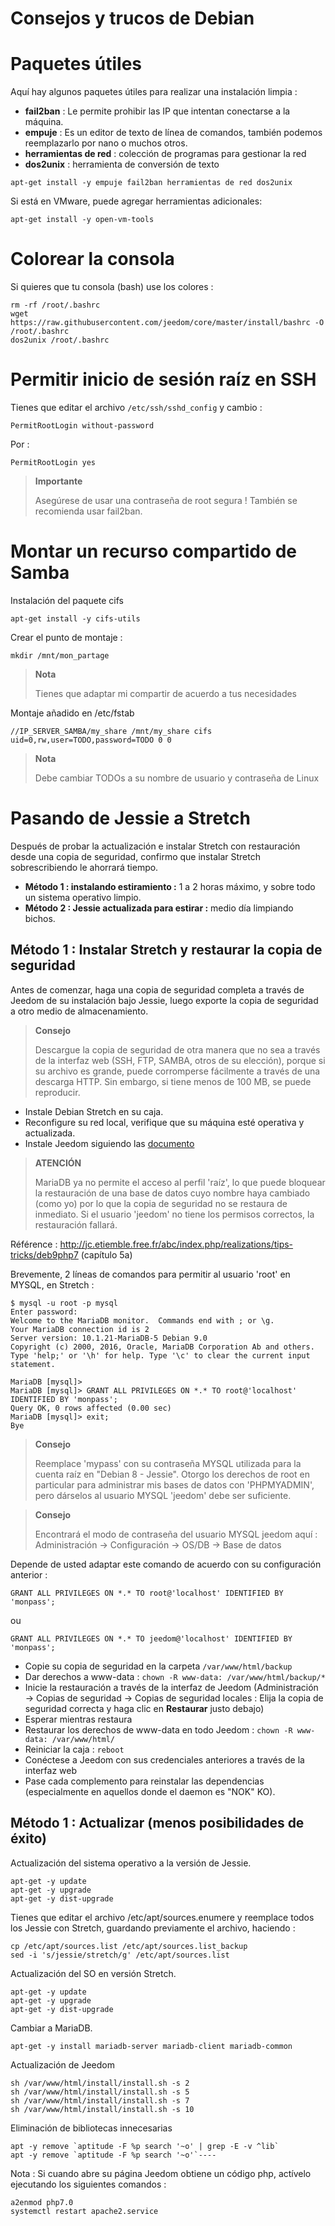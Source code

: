 # Consejos y trucos de Debian

# Paquetes útiles

Aquí hay algunos paquetes útiles para realizar una instalación limpia :

-   **fail2ban** : Le permite prohibir las IP que intentan conectarse a la máquina.
-   **empuje** : Es un editor de texto de línea de comandos, también podemos reemplazarlo por nano o muchos otros.
-   **herramientas de red** : colección de programas para gestionar la red
-   **dos2unix** : herramienta de conversión de texto

``apt-get install -y empuje fail2ban herramientas de red dos2unix``

Si está en VMware, puede agregar herramientas adicionales:

``apt-get install -y open-vm-tools``

# Colorear la consola

Si quieres que tu consola (bash) use los colores :

````
rm -rf /root/.bashrc
wget https://raw.githubusercontent.com/jeedom/core/master/install/bashrc -O /root/.bashrc
dos2unix /root/.bashrc
````

# Permitir inicio de sesión raíz en SSH

Tienes que editar el archivo ``/etc/ssh/sshd_config`` y cambio :

``PermitRootLogin without-password``

Por :

``PermitRootLogin yes``

> **Importante**
>
> Asegúrese de usar una contraseña de root segura ! También se recomienda usar fail2ban.

# Montar un recurso compartido de Samba

Instalación del paquete cifs

``apt-get install -y cifs-utils``

Crear el punto de montaje :

``mkdir /mnt/mon_partage``

> **Nota**
>
> Tienes que adaptar mi compartir de acuerdo a tus necesidades

Montaje añadido en /etc/fstab

    //IP_SERVER_SAMBA/my_share /mnt/my_share cifs uid=0,rw,user=TODO,password=TODO 0 0

> **Nota**
>
> Debe cambiar TODOs a su nombre de usuario y contraseña de Linux

# Pasando de Jessie a Stretch

Después de probar la actualización e instalar Stretch con restauración desde una copia de seguridad, confirmo que instalar Stretch sobrescribiendo le ahorrará tiempo.

-   **Método 1 : instalando estiramiento :** 1 a 2 horas máximo, y sobre todo un sistema operativo limpio.
-   **Método 2 : Jessie actualizada para estirar :** medio día limpiando bichos.

## Método 1 : Instalar Stretch y restaurar la copia de seguridad

Antes de comenzar, haga una copia de seguridad completa a través de Jeedom de su instalación bajo Jessie, luego exporte la copia de seguridad a otro medio de almacenamiento.

> **Consejo**
>
> Descargue la copia de seguridad de otra manera que no sea a través de la interfaz web (SSH, FTP, SAMBA, otros de su elección), porque si su archivo es grande, puede corromperse fácilmente a través de una descarga HTTP. Sin embargo, si tiene menos de 100 MB, se puede reproducir.

-   Instale Debian Stretch en su caja.
-   Reconfigure su red local, verifique que su máquina esté operativa y actualizada.
-   Instale Jeedom siguiendo las [documento](https://github.com/jeedom/documentation/blob/master/installation/es_ES/other.asciidoc)

>**ATENCIÓN**
>
>MariaDB ya no permite el acceso al perfil 'raíz', lo que puede bloquear la restauración de una base de datos cuyo nombre haya cambiado (como yo) por lo que la copia de seguridad no se restaura de inmediato. Si el usuario 'jeedom' no tiene los permisos correctos, la restauración fallará.

Référence : <http://jc.etiemble.free.fr/abc/index.php/realizations/tips-tricks/deb9php7> (capítulo 5a)

Brevemente, 2 líneas de comandos para permitir al usuario 'root' en MYSQL, en Stretch :

````
$ mysql -u root -p mysql
Enter password:
Welcome to the MariaDB monitor.  Commands end with ; or \g.
Your MariaDB connection id is 2
Server version: 10.1.21-MariaDB-5 Debian 9.0
Copyright (c) 2000, 2016, Oracle, MariaDB Corporation Ab and others.
Type 'help;' or '\h' for help. Type '\c' to clear the current input statement.

MariaDB [mysql]>
MariaDB [mysql]> GRANT ALL PRIVILEGES ON *.* TO root@'localhost' IDENTIFIED BY 'monpass';
Query OK, 0 rows affected (0.00 sec)
MariaDB [mysql]> exit;
Bye
````

> **Consejo**
>
> Reemplace 'mypass' con su contraseña MYSQL utilizada para la cuenta raíz en "Debian 8 - Jessie". Otorgo los derechos de root en particular para administrar mis bases de datos con 'PHPMYADMIN', pero dárselos al usuario MYSQL 'jeedom' debe ser suficiente.

> **Consejo**
>
> Encontrará el modo de contraseña del usuario MYSQL jeedom aquí : Administración → Configuración → OS/DB → Base de datos

Depende de usted adaptar este comando de acuerdo con su configuración anterior :

``GRANT ALL PRIVILEGES ON *.* TO root@'localhost' IDENTIFIED BY 'monpass';``

ou

``GRANT ALL PRIVILEGES ON *.* TO jeedom@'localhost' IDENTIFIED BY 'monpass';``

-   Copie su copia de seguridad en la carpeta ``/var/www/html/backup``
-   Dar derechos a www-data : ``chown -R www-data: /var/www/html/backup/*``
-   Inicie la restauración a través de la interfaz de Jeedom (Administración → Copias de seguridad → Copias de seguridad locales : Elija la copia de seguridad correcta y haga clic en **Restaurar** justo debajo)
-   Esperar mientras restaura
-   Restaurar los derechos de www-data en todo Jeedom : ``chown -R www-data: /var/www/html/``
-   Reiniciar la caja : `reboot`
-   Conéctese a Jeedom con sus credenciales anteriores a través de la interfaz web
-   Pase cada complemento para reinstalar las dependencias (especialmente en aquellos donde el daemon es "NOK" KO).

## Método 1 : Actualizar (menos posibilidades de éxito)

Actualización del sistema operativo a la versión de Jessie.

````
apt-get -y update
apt-get -y upgrade
apt-get -y dist-upgrade
````

Tienes que editar el archivo /etc/apt/sources.enumere y reemplace todos los Jessie con Stretch, guardando previamente el archivo, haciendo :

````
cp /etc/apt/sources.list /etc/apt/sources.list_backup
sed -i 's/jessie/stretch/g' /etc/apt/sources.list
````

Actualización del SO en versión Stretch.

````
apt-get -y update
apt-get -y upgrade
apt-get -y dist-upgrade
````

Cambiar a MariaDB.

``apt-get -y install mariadb-server mariadb-client mariadb-common``

Actualización de Jeedom

````
sh /var/www/html/install/install.sh -s 2
sh /var/www/html/install/install.sh -s 5
sh /var/www/html/install/install.sh -s 7
sh /var/www/html/install/install.sh -s 10
````

Eliminación de bibliotecas innecesarias

````
apt -y remove `aptitude -F %p search '~o' | grep -E -v ^lib`
apt -y remove `aptitude -F %p search '~o'`----
````

Nota : Si cuando abre su página Jeedom obtiene un código php, actívelo ejecutando los siguientes comandos :

````
a2enmod php7.0
systemctl restart apache2.service
````
